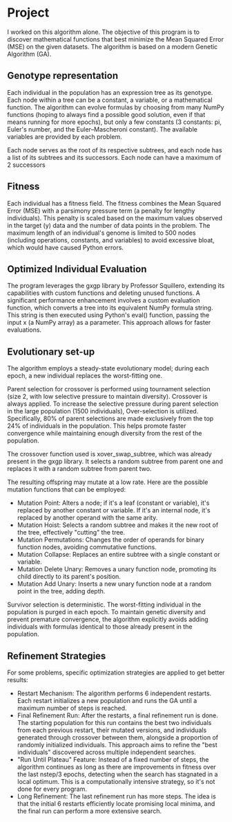 # Project
I worked on this algorithm alone.
The objective of this program is to discover mathematical functions that best minimize the Mean Squared Error (MSE) on the given datasets. The algorithm is based on a modern Genetic Algorithm (GA).

## Genotype representation  


Each individual in the population has an expression tree as its genotype. Each node within a tree can be a constant, a variable, or a mathematical function. The algorithm can evolve formulas by choosing from many NumPy functions (hoping to always find a possible good solution, even if that means running for more epochs), but only a few constants (3 constants: pi, Euler's number, and the Euler–Mascheroni constant). The available variables are provided by each problem.

Each node serves as the root of its respective subtrees, and each node has a list of its subtrees and its successors. Each node can have a maximum of 2 successors

## Fitness 

Each individual has a fitness field. 
The fitness combines the Mean Squared Error (MSE) with a parsimony pressure term (a penalty for lengthy individuals). This penalty is scaled based on the maximum values observed in the target (y) data and the number of data points in the problem. The maximum length of an individual's genome is limited to 500 nodes (including operations, constants, and variables) to avoid excessive bloat, which would have caused Python errors.


## Optimized Individual Evaluation

The program leverages the gxgp library by Professor Squillero, extending its capabilities with custom functions and deleting unused functions. A significant performance enhancement involves a custom evaluation function, which converts a tree into its equivalent NumPy formula string. This string is then executed using Python's eval() function, passing the input x (a NumPy array) as a parameter. This approach allows for faster evaluations.


## Evolutionary set-up 

The algorithm employs a steady-state evolutionary model; during each epoch, a new individual replaces the worst-fitting one.

Parent selection for crossover is performed using tournament selection (size 2, with low selective pressure to maintain diversity). Crossover is always applied. To increase the selective pressure during parent selection in the large population (1500 individuals), Over-selection is utilized. Specifically, 80% of parent selections are made exclusively from the top 24% of individuals in the population. This helps promote faster convergence while maintaining enough diversity from the rest of the population.

The crossover function used is xover_swap_subtree, which was already present in the gxgp library. It selects a random subtree from parent one and replaces it with a random subtree from parent two.

The resulting offspring may mutate at a low rate. Here are the possible mutation functions that can be employed:

* Mutation Point: Alters a node; if it's a leaf (constant or variable), it's replaced by another constant or variable. If it's an internal node, it's replaced by another operand with the same arity.
* Mutation Hoist: Selects a random subtree and makes it the new root of the tree, effectively "cutting" the tree.
* Mutation Permutations: Changes the order of operands for binary function nodes, avoiding commutative functions.
* Mutation Collapse: Replaces an entire subtree with a single constant or variable.
* Mutation Delete Unary: Removes a unary function node, promoting its child directly to its parent's position.
* Mutation Add Unary: Inserts a new unary function node at a random point in the tree, adding depth.

Survivor selection is deterministic. The worst-fitting individual in the population is purged in each epoch. To maintain genetic diversity and prevent premature convergence, the algorithm explicitly avoids adding individuals with formulas identical to those already present in the population.


## Refinement Strategies

For some problems, specific optimization strategies are applied to get better results:

* Restart Mechanism: The algorithm performs 6 independent restarts. Each restart initializes a new population and runs the GA until a maximum number of steps is reached.
* Final Refinement Run: After the restarts, a final refinement run is done. The starting population for this run contains the best two individuals from each previous restart, their mutated versions, and individuals generated through crossover between them, alongside a proportion of randomly initialized individuals. This approach aims to refine the "best individuals" discovered across multiple independent searches.
* "Run Until Plateau" Feature: Instead of a fixed number of steps, the algorithm continues as long as there are improvements in fitness over the last nstep/3 epochs, detecting when the search has stagnated in a local optimum. This is a computationally intensive strategy, so it's not done for every program.
* Long Refinement: The last refinement run has more steps. The idea is that the initial 6 restarts efficiently locate promising local minima, and the final run can perform a more extensive search.



